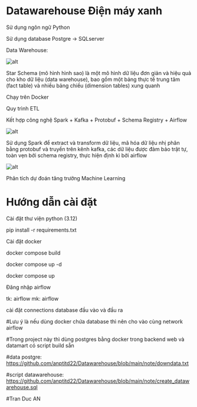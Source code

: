# Datawarehouse Điện máy xanh
Sử dụng ngôn ngữ Python

Sử dụng database Postgre -> SQLserver

Data Warehouse:

![alt](https://res.cloudinary.com/dyzdqrbw8/image/upload/v1750651954/Screenshot_2025-06-23_111057_nt8s8m.png)

Star Schema (mô hình hình sao) là một mô hình dữ liệu đơn giản và hiệu quả cho kho dữ liệu (data warehouse), bao gồm một bảng thực tế trung tâm (fact table) và nhiều bảng chiều (dimension tables) xung quanh

Chạy trên Docker

Quy trình ETL 

Kết hợp công nghệ Spark + Kafka + Protobuf + Schema Registry + Airflow

![alt](https://res.cloudinary.com/dyzdqrbw8/image/upload/v1750618417/Screenshot_2025-06-23_015216_ziazhg.png)

Sử dụng Spark để extract và transform dữ liệu, mã hóa dữ liệu nhị phân bằng protobuf và truyền trên kênh kafka,
các dữ liệu được đảm bảo trật tự, toàn vẹn bởi schema registry, thực hiện định kì bởi airflow

![alt](https://res.cloudinary.com/dyzdqrbw8/image/upload/v1750618416/ok_apdjoj.png)

Phân tích dự đoán tăng trưởng Machine Learning

# Hướng dẫn cài đặt

Cài đặt thư viện python (3.12)

pip install -r requirements.txt

Cài đặt docker

docker compose build 

docker compose up -d

docker compose up

Đăng nhập airflow 

tk: airflow mk: airflow

cài đặt connections database đầu vào và đầu ra

#Lưu ý là nếu dùng docker chứa database thì nên cho vào cùng network airflow

#Trong project này thì dùng postgres bằng docker trong backend web và datamart có script build sẵn

#data postgre: https://github.com/anptitd22/Datawarehouse/blob/main/note/downdata.txt

#script datawarehouse: https://github.com/anptitd22/Datawarehouse/blob/main/note/create_datawarehouse.sql

#Tran Duc AN
